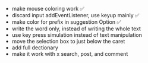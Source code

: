 
* make mouse coloring work ✅
* discard input addEventListener, use keyup mainly ✅
* make color for prefix in suggestion Option ✅
* write the word only, instead of writing the whole text
* use key press simulation instead of text manipulation
* move the selection box to just below the caret 
* add full dectionary
* make it work with x search, post, and comment